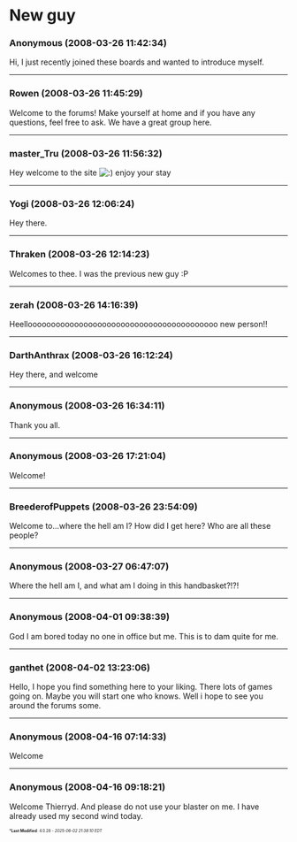 # New guy

### **Anonymous** (2008-03-26 11:42:34)

Hi,
I just recently joined these boards and wanted to introduce myself.

---

### **Rowen** (2008-03-26 11:45:29)

Welcome to the forums! Make yourself at home and if you have any questions, feel free to ask. We have a great group here.

---

### **master_Tru** (2008-03-26 11:56:32)

Hey welcome to the site <!-- s:) -->![:)](https://i.ibb.co/8LPNcWCM/icon-e-smile.gif)<!-- s:) --> enjoy your stay

---

### **Yogi** (2008-03-26 12:06:24)

Hey there.

---

### **Thraken** (2008-03-26 12:14:23)

Welcomes to thee. I was the previous new guy :P

---

### **zerah** (2008-03-26 14:16:39)

Heellooooooooooooooooooooooooooooooooooooooooo new person!!

---

### **DarthAnthrax** (2008-03-26 16:12:24)

Hey there, and welcome

---

### **Anonymous** (2008-03-26 16:34:11)

Thank you all.

---

### **Anonymous** (2008-03-26 17:21:04)

Welcome!

---

### **BreederofPuppets** (2008-03-26 23:54:09)

Welcome to...where the hell am I? How did I get here? Who are all these people?

---

### **Anonymous** (2008-03-27 06:47:07)

Where the hell am I, and what am I doing in this handbasket?!?!

---

### **Anonymous** (2008-04-01 09:38:39)

God I am bored today no one in office but me. This is to dam quite for me.

---

### **ganthet** (2008-04-02 13:23:06)

Hello, I hope you find something here to your liking. There lots of games going on. Maybe you will start one who knows. Well i hope to see you around the forums some.

---

### **Anonymous** (2008-04-16 07:14:33)

Welcome

---

### **Anonymous** (2008-04-16 09:18:21)

Welcome Thierryd.
And please do not use your blaster on me. I have already used my second wind today.



<span style="font-size: 0.5em;">***Last Modified**: 4.0.28 - *2025-06-02 21:38:10 EDT*</span>